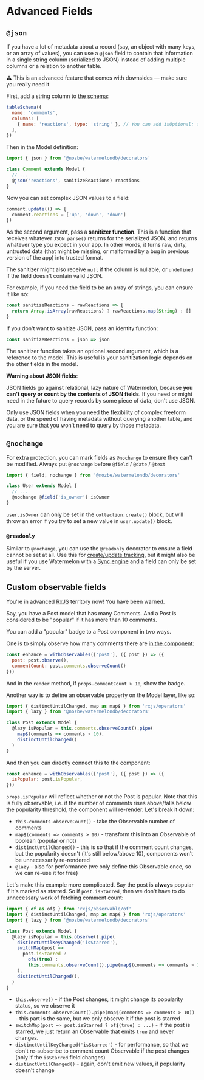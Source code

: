 # Advanced Fields

## `@json`

If you have a lot of metadata about a record (say, an object with many keys, or an array of values), you can use a `@json` field to contain that information in a single string column (serialized to JSON) instead of adding multiple columns or a relation to another table.

⚠️ This is an advanced feature that comes with downsides — make sure you really need it

First, add a string column to [the schema](../Schema.md):

```js
tableSchema({
  name: 'comments',
  columns: [
    { name: 'reactions', type: 'string' }, // You can add isOptional: true, if appropriate
  ],
})
```

Then in the Model definition:

```js
import { json } from '@nozbe/watermelondb/decorators'

class Comment extends Model {
  // ...
  @json('reactions', sanitizeReactions) reactions
}
```

Now you can set complex JSON values to a field:

```js
comment.update(() => {
  comment.reactions = ['up', 'down', 'down']
})
```

As the second argument, pass a **sanitizer function**. This is a function that receives whatever `JSON.parse()` returns for the serialized JSON, and returns whatever type you expect in your app. In other words, it turns raw, dirty, untrusted data (that might be missing, or malformed by a bug in previous version of the app) into trusted format.

The sanitizer might also receive `null` if the column is nullable, or `undefined` if the field doesn't contain valid JSON.

For example, if you need the field to be an array of strings, you can ensure it like so:

```js
const sanitizeReactions = rawReactions => {
  return Array.isArray(rawReactions) ? rawReactions.map(String) : []
}
```

If you don't want to sanitize JSON, pass an identity function:

```js
const sanitizeReactions = json => json
```

The sanitizer function takes an optional second argument, which is a reference to the model. This is useful is your sanitization logic depends on the other fields in the model.

**Warning about JSON fields**:

JSON fields go against relational, lazy nature of Watermelon, because **you can't query or count by the contents of JSON fields**. If you need or might need in the future to query records by some piece of data, don't use JSON.

Only use JSON fields when you need the flexibility of complex freeform data, or the speed of having metadata without querying another table, and you are sure that you won't need to query by those metadata.

## `@nochange`

For extra protection, you can mark fields as `@nochange` to ensure they can't be modified. Always put `@nochange` before `@field` / `@date` / `@text`

```js
import { field, nochange } from '@nozbe/watermelondb/decorators'

class User extends Model {
  // ...
  @nochange @field('is_owner') isOwner
}
```

`user.isOwner` can only be set in the `collection.create()` block, but will throw an error if you try to set a new value in `user.update()` block.

### `@readonly`

Similar to `@nochange`, you can use the `@readonly` decorator to ensure a field cannot be set at all. Use this for [create/update tracking](./CreateUpdateTracking.md), but it might also be useful if you use Watermelon with a [Sync engine](../Sync/Intro.md) and a field can only be set by the server.

## Custom observable fields

You're in advanced [RxJS](https://github.com/ReactiveX/rxjs) territory now! You have been warned.

Say, you have a Post model that has many Comments. And a Post is considered to be "popular" if it has more than 10 comments.

You can add a "popular" badge to a Post component in two ways.

One is to simply observe how many comments there are [in the component](../Components.md):

```js
const enhance = withObservables(['post'], ({ post }) => ({
  post: post.observe(),
  commentCount: post.comments.observeCount()
}))
```

And in the `render` method, if `props.commentCount > 10`, show the badge.

Another way is to define an observable property on the Model layer, like so:

```js
import { distinctUntilChanged, map as map$ } from 'rxjs/operators'
import { lazy } from '@nozbe/watermelondb/decorators'

class Post extends Model {
  @lazy isPopular = this.comments.observeCount().pipe(
    map$(comments => comments > 10),
    distinctUntilChanged()
  )
}
```

And then you can directly connect this to the component:

```js
const enhance = withObservables(['post'], ({ post }) => ({
  isPopular: post.isPopular,
}))
```

`props.isPopular` will reflect whether or not the Post is popular. Note that this is fully observable, i.e. if the number of comments rises above/falls below the popularity threshold, the component will re-render. Let's break it down:

- `this.comments.observeCount()` - take the Observable number of comments
- `map$(comments => comments > 10)` - transform this into an Observable of boolean (popular or not)
- `distinctUntilChanged()` - this is so that if the comment count changes, but the popularity doesn't (it's still below/above 10), components won't be unnecessarily re-rendered
- `@lazy` - also for performance (we only define this Observable once, so we can re-use it for free)

Let's make this example more complicated. Say the post is **always** popular if it's marked as starred. So if `post.isStarred`, then we don't have to do unnecessary work of fetching comment count:

```js
import { of as of$ } from 'rxjs/observable/of'
import { distinctUntilChanged, map as map$ } from 'rxjs/operators'
import { lazy } from '@nozbe/watermelondb/decorators'

class Post extends Model {
  @lazy isPopular = this.observe().pipe(
    distinctUntilKeyChanged('isStarred'),
    switchMap(post =>
      post.isStarred ?
        of$(true) :
        this.comments.observeCount().pipe(map$(comments => comments > 10))
    ),
    distinctUntilChanged(),
  )
}
```

- `this.observe()` - if the Post changes, it might change its popularity status, so we observe it
- `this.comments.observeCount().pipe(map$(comments => comments > 10))` - this part is the same, but we only observe it if the post is starred
- `switchMap(post => post.isStarred ? of$(true) : ...)` - if the post is starred, we just return an Observable that emits `true` and never changes.
- `distinctUntilKeyChanged('isStarred')` - for performance, so that we don't re-subscribe to comment count Observable if the post changes (only if the `isStarred` field changes)
- `distinctUntilChanged()` - again, don't emit new values, if popularity doesn't change

